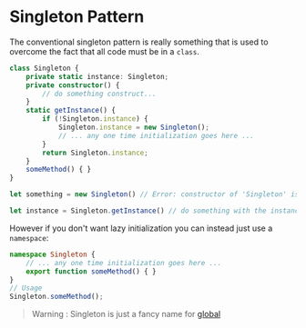 # Singleton Pattern

The conventional singleton pattern is really something that is used to overcome the fact that all code must be in a `class`.

```ts
class Singleton {
    private static instance: Singleton;
    private constructor() {
        // do something construct...
    }
    static getInstance() {
        if (!Singleton.instance) {
            Singleton.instance = new Singleton();
            // ... any one time initialization goes here ...
        }
        return Singleton.instance;
    }
    someMethod() { }
}

let something = new Singleton() // Error: constructor of 'Singleton' is private.

let instance = Singleton.getInstance() // do something with the instance...
```

However if you don't want lazy initialization you can instead just use a `namespace`: 

```ts
namespace Singleton {
    // ... any one time initialization goes here ...
    export function someMethod() { }
}
// Usage
Singleton.someMethod();
```

> Warning : Singleton is just a fancy name for [global](http://stackoverflow.com/a/142450/390330)
